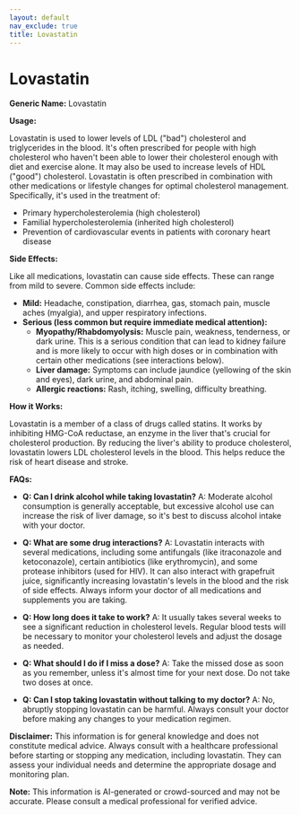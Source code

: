 ```yaml
---
layout: default
nav_exclude: true
title: Lovastatin
---
```


# Lovastatin

**Generic Name:** Lovastatin

**Usage:**

Lovastatin is used to lower levels of LDL ("bad") cholesterol and triglycerides in the blood. It's often prescribed for people with high cholesterol who haven't been able to lower their cholesterol enough with diet and exercise alone.  It may also be used to increase levels of HDL ("good") cholesterol. Lovastatin is often prescribed in combination with other medications or lifestyle changes for optimal cholesterol management.  Specifically, it's used in the treatment of:

* Primary hypercholesterolemia (high cholesterol)
* Familial hypercholesterolemia (inherited high cholesterol)
* Prevention of cardiovascular events in patients with coronary heart disease


**Side Effects:**

Like all medications, lovastatin can cause side effects.  These can range from mild to severe. Common side effects include:

* **Mild:** Headache, constipation, diarrhea, gas, stomach pain, muscle aches (myalgia), and upper respiratory infections.
* **Serious (less common but require immediate medical attention):**
    * **Myopathy/Rhabdomyolysis:**  Muscle pain, weakness, tenderness, or dark urine. This is a serious condition that can lead to kidney failure and is more likely to occur with high doses or in combination with certain other medications (see interactions below).
    * **Liver damage:**  Symptoms can include jaundice (yellowing of the skin and eyes), dark urine, and abdominal pain.
    * **Allergic reactions:**  Rash, itching, swelling, difficulty breathing.

**How it Works:**

Lovastatin is a member of a class of drugs called statins.  It works by inhibiting HMG-CoA reductase, an enzyme in the liver that's crucial for cholesterol production. By reducing the liver's ability to produce cholesterol, lovastatin lowers LDL cholesterol levels in the blood.  This helps reduce the risk of heart disease and stroke.

**FAQs:**

* **Q: Can I drink alcohol while taking lovastatin?** A:  Moderate alcohol consumption is generally acceptable, but excessive alcohol use can increase the risk of liver damage, so it's best to discuss alcohol intake with your doctor.

* **Q: What are some drug interactions?** A: Lovastatin interacts with several medications, including some antifungals (like itraconazole and ketoconazole), certain antibiotics (like erythromycin), and some protease inhibitors (used for HIV).  It can also interact with grapefruit juice, significantly increasing lovastatin's levels in the blood and the risk of side effects.  Always inform your doctor of all medications and supplements you are taking.

* **Q:  How long does it take to work?** A: It usually takes several weeks to see a significant reduction in cholesterol levels.  Regular blood tests will be necessary to monitor your cholesterol levels and adjust the dosage as needed.

* **Q:  What should I do if I miss a dose?** A: Take the missed dose as soon as you remember, unless it's almost time for your next dose. Do not take two doses at once.

* **Q: Can I stop taking lovastatin without talking to my doctor?** A: No, abruptly stopping lovastatin can be harmful.  Always consult your doctor before making any changes to your medication regimen.


**Disclaimer:** This information is for general knowledge and does not constitute medical advice.  Always consult with a healthcare professional before starting or stopping any medication, including lovastatin.  They can assess your individual needs and determine the appropriate dosage and monitoring plan.


**Note:** This information is AI-generated or crowd-sourced and may not be accurate. Please consult a medical professional for verified advice.